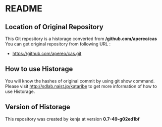 # README
## Location of Original Repository
This Git repository is a historage converted from **/github.com/apereo/cas**  
You can get original repository from following URL :

- https://github.com/apereo/cas.git

## How to use Historage
You will know the hashes of original commit by using git show command.  
Please visit <http://sdlab.naist.jp/kataribe> to get more information of how to use Historage.

## Version of Historage
This repository was created by kenja at version **0.7-49-g02ed1bf**
